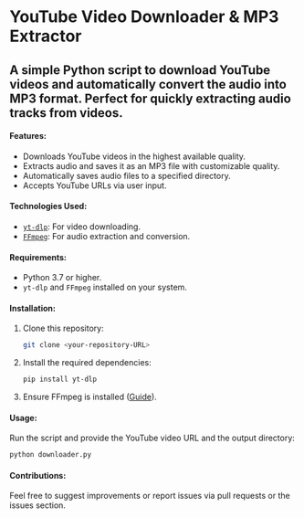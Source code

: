 # **YouTube Video Downloader & MP3 Extractor**  
A simple Python script to download YouTube videos and automatically convert the audio into MP3 format. Perfect for quickly extracting audio tracks from videos.  
---
#### **Features**:
- Downloads YouTube videos in the highest available quality.  
- Extracts audio and saves it as an MP3 file with customizable quality.  
- Automatically saves audio files to a specified directory.  
- Accepts YouTube URLs via user input.  

#### **Technologies Used**:
- [`yt-dlp`](https://github.com/yt-dlp/yt-dlp): For video downloading.  
- [`FFmpeg`](https://ffmpeg.org/): For audio extraction and conversion.  

#### **Requirements**:
- Python 3.7 or higher.  
- `yt-dlp` and `FFmpeg` installed on your system.  

#### **Installation**:
1. Clone this repository:  
   ```bash
   git clone <your-repository-URL>
   ```  
2. Install the required dependencies:  
   ```bash
   pip install yt-dlp
   ```  
3. Ensure FFmpeg is installed ([Guide](https://ffmpeg.org/download.html)).  

#### **Usage**:
Run the script and provide the YouTube video URL and the output directory:  
```bash
python downloader.py
```  

#### **Contributions**:
Feel free to suggest improvements or report issues via pull requests or the issues section.  
